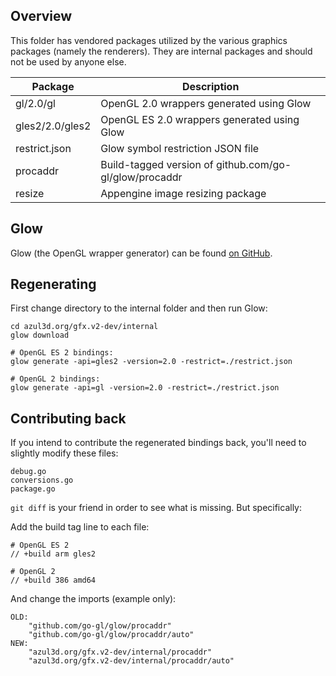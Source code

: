 ## Overview

This folder has vendored packages utilized by the various graphics packages (namely the renderers). They are internal packages and should not be used by anyone else.

| Package         | Description                                            |
|-----------------|--------------------------------------------------------|
| gl/2.0/gl       | OpenGL 2.0 wrappers generated using Glow               |
| gles2/2.0/gles2 | OpenGL ES 2.0 wrappers generated using Glow            |
| restrict.json   | Glow symbol restriction JSON file                      |
| procaddr        | Build-tagged version of github.com/go-gl/glow/procaddr |
| resize          | Appengine image resizing package                       |

## Glow

Glow (the OpenGL wrapper generator) can be found [on GitHub](http://github.com/go-gl/glow).

## Regenerating

First change directory to the internal folder and then run Glow:

```
cd azul3d.org/gfx.v2-dev/internal
glow download

# OpenGL ES 2 bindings:
glow generate -api=gles2 -version=2.0 -restrict=./restrict.json

# OpenGL 2 bindings:
glow generate -api=gl -version=2.0 -restrict=./restrict.json
```

## Contributing back

If you intend to contribute the regenerated bindings back, you'll need to slightly modify these files:

```
debug.go
conversions.go
package.go
```

`git diff` is your friend in order to see what is missing. But specifically:

Add the build tag line to each file:

```
# OpenGL ES 2
// +build arm gles2

# OpenGL 2
// +build 386 amd64
```

And change the imports (example only):

```
OLD:
	"github.com/go-gl/glow/procaddr"
	"github.com/go-gl/glow/procaddr/auto"
NEW:
	"azul3d.org/gfx.v2-dev/internal/procaddr"
	"azul3d.org/gfx.v2-dev/internal/procaddr/auto"
```
